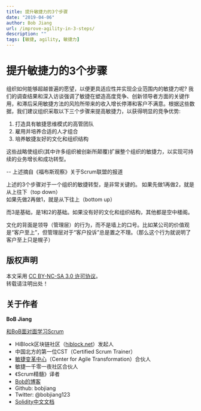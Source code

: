 ```yaml
---
title: 提升敏捷力的3个步骤
date: "2019-04-06"
author: Bob Jiang
url: /improve-agility-in-3-steps/
description: ""
tags: [敏捷, agility, 敏捷力]
---
```


# 提升敏捷力的3个步骤

组织如何能够超越普遍的愿望，以便更具适应性并实现企业范围内的敏捷力呢? 我们的调查结果和深入访谈强调了敏捷在塑造高度竞争、创新领导者方面的关键作用，和滞后采用敏捷方法的风险所带来的收入增长停滞和客户不满意。根据这些数据，我们建议组织采取以下三个步骤来提高敏捷力，以获得明显的竞争优势:

1. 打造具有敏捷思维模式的高管团队
2. 雇用并培养合适的人才组合
3. 培养敏捷友好的文化和组织结构

这些战略使组织(其中许多组织被创新所颠覆)扩展整个组织的敏捷力，以实现可持续的业务增长和成功转型。

-- 上述摘自《福布斯观察》关于Scrum联盟的报道

上述的3个步骤对于一个组织的敏捷转型，是非常关键的。
如果先做1再做2，就是从上往下（top down）  
如果先做2再做1，就是从下往上（bottom up）

而3是基础，是1和2的基础。如果没有好的文化和组织结构，其他都是空中楼阁。

文化的背面是领导（管理层）的行为，而不是墙上的口号。比如某公司的价值观是“客户至上”，但管理层对于“客户投诉”总是置之不理。（那么这个行为就说明了客户至上只是幌子）

## 版权声明

本文采用 [CC BY-NC-SA 3.0 许可协议](https://creativecommons.org/licenses/by-nc-sa/3.0/deed.zh)。  
转载请注明出处！

## 关于作者

**BoB Jiang**

[和BoB面对面学习Scrum](https://appmopev1px9533.h5.xiaoeknow.com/homepage) 

- HiBlock区块链社区（[hiblock.net](https://hiblock.net)）发起人  
- 中国北方的第一位CST（Certified Scrum Trainer）  
- [敏捷变革中心](https://www.c4at.cn/)（Center for Agile Transformation）合伙人  
- 敏捷一千零一夜社区合伙人  
- 《Scrum精髓》译者
- [Bob的博客](https://www.bobjiang.com)
- Github: bobjiang
- Twitter: @bobjiang123
- [Solidity中文文档](https://solidity-cn.readthedocs.io/zh/develop/)